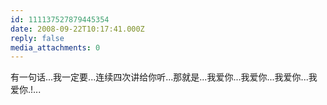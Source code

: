 ```yaml
---
id: 111137527879445354
date: 2008-09-22T10:17:41.000Z
reply: false
media_attachments: 0
---
```


有一句话...我一定要...连续四次讲给你听...那就是...我爱你...我爱你...我爱你...我爱你.!...

